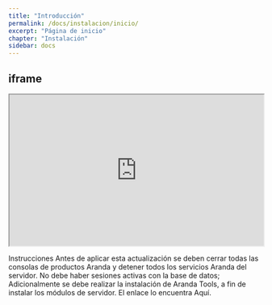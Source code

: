 ```yaml
---
title: "Introducción"
permalink: /docs/instalacion/inicio/
excerpt: "Página de inicio"
chapter: "Instalación" 
sidebar: docs
---
```


##  iframe

<iframe
  src="https://nats85.github.io/Manuales-Aranda-Apis/docs/instalacion/configuracion/"
  style="width:100%; height:300px;"
></iframe>

Instrucciones
Antes de aplicar esta actualización se deben cerrar todas las consolas de productos Aranda y detener todos los servicios Aranda del servidor. No debe haber sesiones activas con la base de datos; Adicionalmente se debe realizar la instalación de Aranda Tools, a fin de instalar los módulos de servidor. El enlace lo encuentra Aquí.
